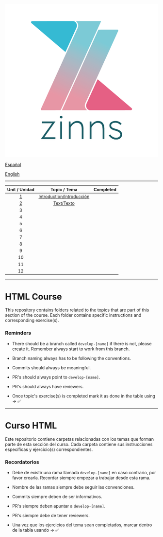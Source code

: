 ![zinns.io](zinns.png)

[Español](#curso-html)

[English](#html-course)

---

|   Unit / Unidad    |        Topic / Tema                        | Completed |
| :----------------: | :----------------------------------------: | :-------: |
| [1](./01/intro.md) | [Introduction/Introducción](./01/intro.md) |           |
| [2](./02/text.md)  | [Text/Texto](./02/text.md)                 |           |
|         3          |                                            |           |
|         4          |                                            |           |
|         5          |                                            |           |
|         6          |                                            |           |
|         7          |                                            |           |
|         8          |                                            |           |
|         9          |                                            |           |
|        10          |                                            |           |
|        11          |                                            |           |
|        12          |                                            |           |

---

# HTML Course

This repository contains folders related to the topics that are part of this section of the course. Each folder contains specific instructions and corresponding exercise(s).

### Reminders

- There should be a branch called `develop-[name]` if there is not, please create it. Remember always start to work from this branch.

- Branch naming always has to be following the conventions.

- Commits should always be meaningful.

- PR's should always point to `develop-[name]`.

- PR's should always have reviewers.

- Once topic's exercise(s) is completed mark it as done in the table using -> ✅

---

# Curso HTML

Este repositorio contiene carpetas relacionadas con los temas que forman parte de esta sección del curso. Cada carpeta contiene sus instrucciones específicas y ejercicio(s) correspondientes.

### Recordatorios

- Debe de existir una rama llamada `develop-[name]` en caso contrario, por favor crearla. Recordar siempre empezar a trabajar desde esta rama.

- Nombre de las ramas siempre debe seguir las convenciones.

- Commits siempre deben de ser informativos.

- PR's siempre deben apuntar a `develop-[name]`.

- PR's siempre debe de tener reviewers.

- Una vez que los ejercicios del tema sean completados, marcar dentro de la tabla usando -> ✅
